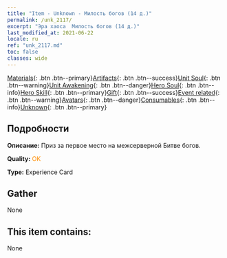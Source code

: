 ```yaml
---
title: "Item - Unknown - Милость богов (14 д.)"
permalink: /unk_2117/
excerpt: "Эра хаоса  Милость богов (14 д.)"
last_modified_at: 2021-06-22
locale: ru
ref: "unk_2117.md"
toc: false
classes: wide
---
```

 [Materials](/ItemsRU/){: .btn .btn--primary}[Artifacts](/ItemsRU/Artifacts/){: .btn .btn--success}[Unit Soul](/ItemsRU/UnitSoul/){: .btn .btn--warning}[Unit Awakening](/ItemsRU/UnitAwakening/){: .btn .btn--danger}[Hero Soul](/ItemsRU/HeroSoul/){: .btn .btn--info}[Hero Skill](/ItemsRU/HeroSkill/){: .btn .btn--primary}[Gift](/ItemsRU/Gift/){: .btn .btn--success}[Event related](/ItemsRU/Events/){: .btn .btn--warning}[Avatars](/ItemsRU/Avatars/){: .btn .btn--danger}[Consumables](/ItemsRU/Consumables/){: .btn .btn--info}[Unknown](/ItemsRU/Unknown/){: .btn .btn--primary}

## Подробности
 **Описание:** Приз за первое место на межсерверной Битве богов.

 **Quality:** <span style="color: #FF8C00">OK</span>

 **Type:** Experience Card

## Gather

  None

## This item contains:

  None

